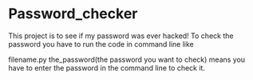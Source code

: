 # Password_checker
This project is to see if my password was ever hacked!
To check the password you have to run the code in command line like 

filename.py the_password(the password you want to check)
means you have to enter the password in the command line to check it.
